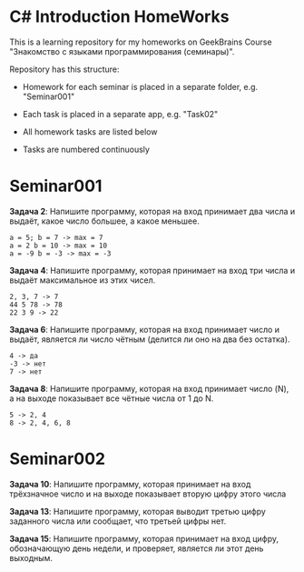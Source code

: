 ﻿# C# Introduction HomeWorks

This is a learning repository for my homeworks on GeekBrains Course "Знакомство с языками программирования (семинары)".

Repository has this structure:

* Homework for each seminar is placed in a separate folder, e.g. "Seminar001"

* Each task is placed in a separate app, e.g. "Task02"

* All homework tasks are listed below

* Tasks are numbered continuously
    
# Seminar001

**Задача 2**: Напишите программу, которая на вход принимает два числа и выдаёт, какое число большее, а какое меньшее.

    a = 5; b = 7 -> max = 7
    a = 2 b = 10 -> max = 10
    a = -9 b = -3 -> max = -3

**Задача 4**: Напишите программу, которая принимает на вход три числа и выдаёт максимальное из этих чисел.

    2, 3, 7 -> 7
    44 5 78 -> 78
    22 3 9 -> 22

**Задача 6**: Напишите программу, которая на вход принимает число и выдаёт, является ли число чётным (делится ли оно на два без остатка).
    
    4 -> да
    -3 -> нет
    7 -> нет

**Задача 8**: Напишите программу, которая на вход принимает число (N), а на выходе показывает все чётные числа от 1 до N.
    
    5 -> 2, 4
    8 -> 2, 4, 6, 8

# Seminar002

**Задача 10**: Напишите программу, которая принимает на
вход трёхзначное число и на выходе показывает вторую
цифру этого числа

**Задача 13**: Напишите программу, которая выводит
третью цифру заданного числа или сообщает, что третьей
цифры нет.

**Задача 15**: Напишите программу, которая принимает на
вход цифру, обозначающую день недели, и проверяет,
является ли этот день выходным.